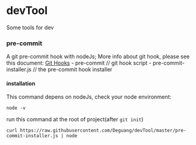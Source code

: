 # devTool
Some tools for dev

### pre-commit
A git pre-commit hook with nodeJs;
More info about git hook, please see this document: <a href="https://git-scm.com/book/it/v2/Customizing-Git-Git-Hooks">Git Hooks</a>
    - pre-commit // git hook script
    - pre-commit-installer.js // the pre-commit hook installer

#### installation
This command depens on nodeJs, check your node environment:

    node -v

run this command at the root of project(after `git init`)

    curl https://raw.githubusercontent.com/Deguang/devTool/master/pre-commit-installer.js | node
